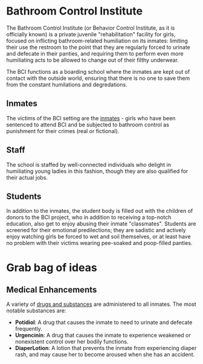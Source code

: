 <!-- TITLE: Bathroom Control Institute -->
<!-- SUBTITLE: Where bad girls don't deserve bathroom privileges -->

# Bathroom Control Institute
The Bathroom Control Institute (or Behavior Control Institute, as it is officially known) is a private juvenile "rehabilitation" facility for girls, focused on inflicting bathroom-related humiliation on its inmates: limiting their use the restroom to the point that they are regularly forced to urinate and defecate in their panties, and requiring them to perform even more humiliating acts to be allowed to change out of their filthy underwear.

The BCI functions as a boarding school where the inmates are kept out of contact with the outside world, ensuring that there is no one to save them from the constant humilations and degredations.

## Inmates
The victims of the BCI setting are the [inmates](/bathroom-control-institute/inmate-life) - girls who have been sentenced to attend BCI and be subjected to bathroom control as punishment for their crimes (real or fictional).
## Staff
The school is staffed by well-connected individuals who delight in humiliating young ladies in this fashion, though they are also qualified for their actual jobs. 
## Students
In addition to the inmates, the student body is filled out with the children of donors to the BCI project, who in addition to receiving a top-notch education, also get to enjoy abusing their inmate "classmates". Students are screened for their emotional predilections; they are sadistic and actively enjoy watching girls be forced to wet and soil themselves, or at least have no problem with their victims wearing pee-soaked and poop-filled panties.

# Grab bag of ideas
## Medical Enhancements
A variety of [drugs and substances](/bathroom-control-institute/medical/) are administered to all inmates. The most notable substances are:
* **Potidiol**: A drug that causes the inmate to need to urinate and defecate frequently.
* **Urgencinin**: A drug that causes the inmate to experience weakened or nonexistent control over her bodily functions.
* **DiaperLotion**: A lotion that prevents the inmate from experiencing diaper rash, and may cause her to become aroused when she has an accident. 
